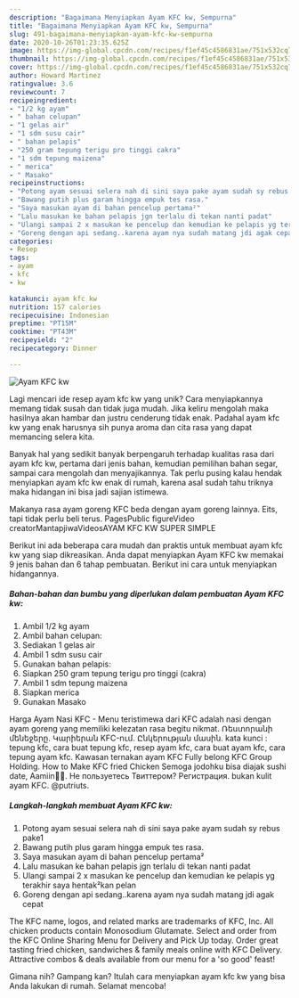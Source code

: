 ```yaml
---
description: "Bagaimana Menyiapkan Ayam KFC kw, Sempurna"
title: "Bagaimana Menyiapkan Ayam KFC kw, Sempurna"
slug: 491-bagaimana-menyiapkan-ayam-kfc-kw-sempurna
date: 2020-10-26T01:23:35.625Z
image: https://img-global.cpcdn.com/recipes/f1ef45c4586831ae/751x532cq70/ayam-kfc-kw-foto-resep-utama.jpg
thumbnail: https://img-global.cpcdn.com/recipes/f1ef45c4586831ae/751x532cq70/ayam-kfc-kw-foto-resep-utama.jpg
cover: https://img-global.cpcdn.com/recipes/f1ef45c4586831ae/751x532cq70/ayam-kfc-kw-foto-resep-utama.jpg
author: Howard Martinez
ratingvalue: 3.6
reviewcount: 7
recipeingredient:
- "1/2 kg ayam"
- " bahan celupan"
- "1 gelas air"
- "1 sdm susu cair"
- " bahan pelapis"
- "250 gram tepung terigu pro tinggi cakra"
- "1 sdm tepung maizena"
- " merica"
- " Masako"
recipeinstructions:
- "Potong ayam sesuai selera nah di sini saya pake ayam sudah sy rebus pake1"
- "Bawang putih plus garam hingga empuk tes rasa."
- "Saya masukan ayam di bahan pencelup pertama²"
- "Lalu masukan ke bahan pelapis jgn terlalu di tekan nanti padat"
- "Ulangi sampai 2 x masukan ke pencelup dan kemudian ke pelapis yg terakhir saya hentak²kan pelan"
- "Goreng dengan api sedang..karena ayam nya sudah matang jdi agak cepat"
categories:
- Resep
tags:
- ayam
- kfc
- kw

katakunci: ayam kfc kw 
nutrition: 157 calories
recipecuisine: Indonesian
preptime: "PT15M"
cooktime: "PT43M"
recipeyield: "2"
recipecategory: Dinner

---
```



![Ayam KFC kw](https://img-global.cpcdn.com/recipes/f1ef45c4586831ae/751x532cq70/ayam-kfc-kw-foto-resep-utama.jpg)

Lagi mencari ide resep ayam kfc kw yang unik? Cara menyiapkannya memang tidak susah dan tidak juga mudah. Jika keliru mengolah maka hasilnya akan hambar dan justru cenderung tidak enak. Padahal ayam kfc kw yang enak harusnya sih punya aroma dan cita rasa yang dapat memancing selera kita.

Banyak hal yang sedikit banyak berpengaruh terhadap kualitas rasa dari ayam kfc kw, pertama dari jenis bahan, kemudian pemilihan bahan segar, sampai cara mengolah dan menyajikannya. Tak perlu pusing kalau hendak menyiapkan ayam kfc kw enak di rumah, karena asal sudah tahu triknya maka hidangan ini bisa jadi sajian istimewa.

Makanya rasa ayam goreng KFC beda dengan ayam goreng lainnya. Eits, tapi tidak perlu beli terus. PagesPublic figureVideo creatorMantapjiwaVideosAYAM KFC KW SUPER SIMPLE


Berikut ini ada beberapa cara mudah dan praktis untuk membuat ayam kfc kw yang siap dikreasikan. Anda dapat menyiapkan Ayam KFC kw memakai 9 jenis bahan dan 6 tahap pembuatan. Berikut ini cara untuk menyiapkan hidangannya.

<!--inarticleads1-->

##### Bahan-bahan dan bumbu yang diperlukan dalam pembuatan Ayam KFC kw:

1. Ambil 1/2 kg ayam
1. Ambil  bahan celupan:
1. Sediakan 1 gelas air
1. Ambil 1 sdm susu cair
1. Gunakan  bahan pelapis:
1. Siapkan 250 gram tepung terigu pro tinggi (cakra)
1. Ambil 1 sdm tepung maizena
1. Siapkan  merica
1. Gunakan  Masako


Harga Ayam Nasi KFC - Menu teristimewa dari KFC adalah nasi dengan ayam goreng yang memiliki kelezatan rasa begitu nikmat. Ռեստորանի մենեջերը. Կարիերան KFC-ում. Ընկերության մասին. kata kunci : tepung kfc, cara buat tepung kfc, resep ayam kfc, cara buat ayam kfc, cara tepung ayam kfc. Kawasan ternakan ayam KFC Fully belong KFC Group Holding. How to Make KFC fried Chicken Semoga jodohku bisa diajak sushi date, Aamiin🙏🏻. Не пользуетесь Твиттером? Регистрация. bukan kulit ayam KFC. @putriuts. 

<!--inarticleads2-->

##### Langkah-langkah membuat Ayam KFC kw:

1. Potong ayam sesuai selera nah di sini saya pake ayam sudah sy rebus pake1
1. Bawang putih plus garam hingga empuk tes rasa.
1. Saya masukan ayam di bahan pencelup pertama²
1. Lalu masukan ke bahan pelapis jgn terlalu di tekan nanti padat
1. Ulangi sampai 2 x masukan ke pencelup dan kemudian ke pelapis yg terakhir saya hentak²kan pelan
1. Goreng dengan api sedang..karena ayam nya sudah matang jdi agak cepat


The KFC name, logos, and related marks are trademarks of KFC, Inc. All chicken products contain Monosodium Glutamate. Select and order from the KFC Online Sharing Menu for Delivery and Pick Up today. Order great tasting fried chicken, sandwiches &amp; family meals online with KFC Delivery. Attractive combos &amp; deals available from our menu for a &#39;so good&#39; feast! 

Gimana nih? Gampang kan? Itulah cara menyiapkan ayam kfc kw yang bisa Anda lakukan di rumah. Selamat mencoba!
